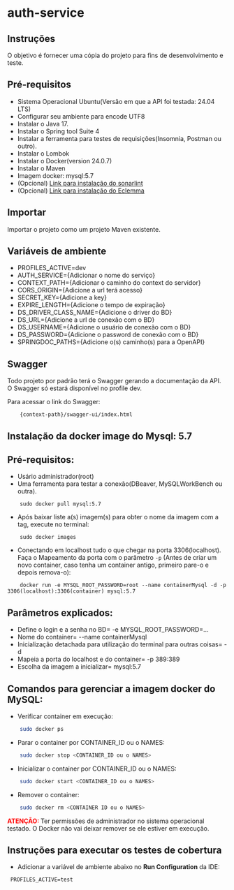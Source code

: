 # auth-service

## Instruções

O objetivo é fornecer uma cópia do projeto para fins de desenvolvimento e teste.

## Pré-requisitos

- Sistema Operacional Ubuntu(Versão em que a API foi testada: 24.04 LTS)
- Configurar seu ambiente para encode UTF8
- Instalar o Java 17.
- Instalar o Spring tool Suite 4
- Instalar a ferramenta para testes de requisições(Insomnia, Postman ou outro).
- Instalar o Lombok
- Instalar o Docker(version 24.0.7)
- Instalar o Maven
- Imagem docker: mysql:5.7
- (Opcional) [Link para instalação do sonarlint](https://marketplace.eclipse.org/content/sonarlint)
- (Opcional) [Link para instalação do Eclemma](https://www.eclemma.org/jacoco/)

## Importar

Importar o projeto como um projeto Maven existente.

## Variáveis de ambiente

- PROFILES_ACTIVE=dev
- AUTH_SERVICE={Adicionar o nome do serviço}
- CONTEXT_PATH={Adicionar o caminho do context do servidor}
- CORS_ORIGIN={Adicione a url terá acesso}
- SECRET_KEY={Adicione a key}
- EXPIRE_LENGTH={Adicione o tempo de expiração}
- DS_DRIVER_CLASS_NAME={Adicione o driver do BD}
- DS_URL={Adicione a url de conexão com o BD}
- DS_USERNAME={Adicione o usuário de conexão com o BD}
- DS_PASSWORD={Adicione o password de conexão com o BD}
- SPRINGDOC_PATHS={Adicione o(s) caminho(s) para a OpenAPI}

## Swagger

Todo projeto por padrão terá o Swagger gerando a documentação da API. O Swagger só estará disponível no profile dev.

Para acessar o link do Swagger:

```
	{context-path}/swagger-ui/index.html
```

## Instalação da docker image do Mysql: 5.7

## Pré-requisitos:
 - Usário administrador(root)
 - Uma ferramenta para testar a conexão(DBeaver, MySQLWorkBench ou outra).

```
	sudo docker pull mysql:5.7
```

 - Após baixar liste a(s) imagem(s) para obter o nome da imagem com a tag, execute no terminal:
```
	sudo docker images
```

 - Conectando em localhost tudo o que chegar na porta 3306(localhost). Faça o Mapeamento da porta com o parâmetro `-p` (Antes de criar um novo container, caso tenha um container antigo, primeiro pare-o e depois remova-o):

```
	docker run -e MYSQL_ROOT_PASSWORD=root --name containerMysql -d -p 3306(localhost):3306(container) mysql:5.7
```

## Parâmetros explicados:

 - Define o login e a senha no BD= -e MYSQL_ROOT_PASSWORD=...
 - Nome do container= --name containerMysql
 - Inicialização detachada para utilização do terminal para outras coisas= -d 
 - Mapeia a porta do localhost e do container= -p 389:389
 - Escolha da imagem a inicializar= mysql:5.7

## Comandos para gerenciar a imagem docker do MySQL:

- Verificar container em execução:

```bash
	sudo docker ps
```

- Parar o container por CONTAINER_ID ou o NAMES:

```bash
	sudo docker stop <CONTAINER_ID ou o NAMES>
```

- Inicializar o container por CONTAINER_ID ou o NAMES:

```bash
	sudo docker start <CONTAINER_ID ou o NAMES>
```

- Remover o container:

```bash
	sudo docker rm <CONTAINER ID ou o NAMES>
```

<span style="color:red"><strong>ATENÇÃO: </strong></span> 
Ter permissões de administrador no sistema operacional testado.
O Docker não vai deixar remover se ele estiver em execução.

## Instruções para executar os testes de cobertura 

- Adicionar a variável de ambiente abaixo no **Run Configuration** da IDE:

```
 PROFILES_ACTIVE=test
```